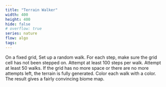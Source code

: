 ```yaml
---
title: "Terrain Walker"
width: 400
height: 400
hide: false
# overflow: true
series: nature
flow: algo
tags:
---
```


On a fixed grid, Set up a random walk. For each step, make sure the grid cell has not been stepped on. Attempt at least 100 steps per walk. Attempt at least 50 walks. If the grid has no more space or there are no more attempts left, the terrain is fully generated. Color each walk with a color. The result gives a fairly convincing biome map.
